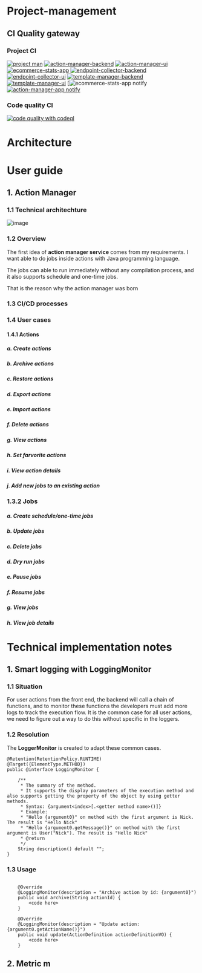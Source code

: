 # Project-management

## CI Quality gateway
### Project CI
[![project man](https://github.com/hvantran/project-management/actions/workflows/workflow.yaml/badge.svg)](https://github.com/hvantran/project-management/actions/workflows/workflow.yaml)
[![action-manager-backend](https://github.com/hvantran/project-management/actions/workflows/action-manager-backend-ci.yaml/badge.svg)](https://github.com/hvantran/project-management/actions/workflows/action-manager-backend-ci.yaml)
[![action-manager-ui](https://github.com/hvantran/project-management/actions/workflows/action-manager-ui-ci.yaml/badge.svg)](https://github.com/hvantran/project-management/actions/workflows/action-manager-ui-ci.yaml)
[![ecommerce-stats-app](https://github.com/hvantran/project-management/actions/workflows/ecommerce-stats-app-ci.yaml/badge.svg)](https://github.com/hvantran/project-management/actions/workflows/ecommerce-stats-app-ci.yaml)
[![endpoint-collector-backend](https://github.com/hvantran/project-management/actions/workflows/endpoint-collector-backend-ci.yaml/badge.svg)](https://github.com/hvantran/project-management/actions/workflows/endpoint-collector-backend-ci.yaml)
[![endpoint-collector-ui](https://github.com/hvantran/project-management/actions/workflows/endpoint-collector-ui-ci.yaml/badge.svg)](https://github.com/hvantran/project-management/actions/workflows/endpoint-collector-ui-ci.yaml)
[![template-manager-backend](https://github.com/hvantran/project-management/actions/workflows/template-manager-backend-ci.yaml/badge.svg)](https://github.com/hvantran/project-management/actions/workflows/template-manager-backend-ci.yaml)
[![template-manager-ui](https://github.com/hvantran/project-management/actions/workflows/template-manager-ui-ci.yaml/badge.svg)](https://github.com/hvantran/project-management/actions/workflows/template-manager-ui-ci.yaml)
[![[ecommerce-stats-app notify](https://github.com/hvantran/ecommerce-stats-app/actions/workflows/notify-parent-ci.yaml/badge.svg)](https://github.com/hvantran/ecommerce-stats-app/actions/workflows/notify-parent-ci.yaml)
[![action-manager-app notify](https://github.com/hvantran/template-management-app/actions/workflows/notify-parent-ci.yaml/badge.svg)](https://github.com/hvantran/template-management-app/actions/workflows/notify-parent-ci.yaml)
### Code quality CI
[![code quality with codeql](https://github.com/hvantran/project-management/actions/workflows/code-security-and-analysis-with-codeql.yml/badge.svg)](https://github.com/hvantran/project-management/actions/workflows/code-security-and-analysis-with-codeql.yml)
# Architecture
<TBD>

# User guide

## 1. Action Manager

### 1.1 Technical architechture
![image](https://github.com/hvantran/project-management/assets/17746024/00fac8f4-3275-4a13-8573-b51b8e8c0f2d)



### 1.2 Overview

The first idea of **action manager service** comes from my requirements. I want able to do jobs inside actions with Java programming language.

The jobs can able to run immediately without any compilation process, and it also supports schedule and one-time jobs.

That is the reason why the action manager was born

### 1.3 CI/CD processes

### 1.4 User cases

#### 1.4.1 Actions

##### a. Create actions

##### b. Archive actions

##### c. Restore actions

##### d. Export actions

##### e. Import actions

##### f. Delete actions

##### g. View actions

##### h. Set farvorite actions

##### i. View action details

##### j. Add new jobs to an existing action

### 1.3.2 Jobs

##### a. Create schedule/one-time jobs

##### b. Update jobs

##### c. Delete jobs

##### d. Dry run jobs

##### e. Pause jobs

##### f. Resume jobs

##### g. View jobs

##### h. View job details



# Technical implementation notes
  
## 1. Smart logging with LoggingMonitor

### 1.1 Situation

For user actions from the front end, the backend will call a chain of functions, and to monitor these functions the developers must add more logs to track the execution flow. It is the common case for all user actions, we need to figure out a way to do this without specific in the loggers. 

### 1.2 Resolution

The **LoggerMonitor** is created to adapt these common cases.
```
@Retention(RetentionPolicy.RUNTIME)
@Target({ElementType.METHOD})
public @interface LoggingMonitor {

    /**
     * The summary of the method.
     * It supports the display parameters of the execution method and also supports getting the property of the object by using getter methods.
     * Syntax: {argument<index>[.<getter method name>()]}
     * Example:
     * "Hello {argument0}" on method with the first argument is Nick. The result is "Hello Nick"
     * "Hello {argument0.getMessage()}" on method with the first argument is User("Nick"). The result is "Hello Nick"
     * @return
     */
    String description() default "";
}
```

### 1.3 Usage
```

    @Override
    @LoggingMonitor(description = "Archive action by id: {argument0}")
    public void archive(String actionId) {
        <code here>
    }

    @Override
    @LoggingMonitor(description = "Update action: {argument0.getActionName()}")
    public void update(ActionDefinition actionDefinitionVO) {
        <code here>
    }
```

## 2. Metric m


